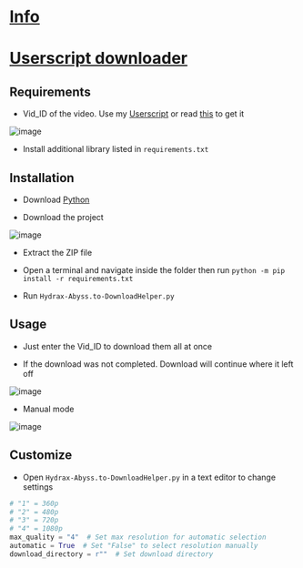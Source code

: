 # [Info](https://github.com/PatrickL546/How-to-download-hydrax-abyss.to)

# [Userscript downloader](https://github.com/PatrickL546/Hydrax-Abyss.to-DownloadHelper-Userscript)

## Requirements

- Vid_ID of the video. Use my [Userscript](https://github.com/PatrickL546/Hydrax-Abyss.to-DownloadHelper-Userscript) or read [this](https://github.com/PatrickL546/How-to-download-hydrax-abyss.to) to get it

![image](https://github.com/PatrickL546/Hydrax-Abyss.to-DownloadHelper-Python/assets/75874561/5137b2f5-4c4a-45a9-bdc5-022de902a604)

- Install additional library listed in `requirements.txt`

## Installation

- Download [Python](https://www.python.org/)

- Download the project

![image](https://github.com/PatrickL546/Hydrax-Abyss.to-DownloadHelper-Python/assets/75874561/d38a651a-0f15-4d1d-9434-902456d8a464)

- Extract the ZIP file

- Open a terminal and navigate inside the folder then run `python -m pip install -r requirements.txt`

- Run `Hydrax-Abyss.to-DownloadHelper.py`

## Usage

- Just enter the Vid_ID to download them all at once

- If the download was not completed. Download will continue where it left off

![image](https://github.com/PatrickL546/Hydrax-Abyss.to-DownloadHelper-Python/assets/75874561/9da4832f-b07c-4c6c-82e4-cc8f91e103d9)

- Manual mode

![image](https://github.com/PatrickL546/Hydrax-Abyss.to-DownloadHelper-Python/assets/75874561/c6bcf40d-dbfd-4a18-8e2b-b71fc2b98f28)

## Customize

- Open `Hydrax-Abyss.to-DownloadHelper.py` in a text editor to change settings

```Python
# "1" = 360p
# "2" = 480p
# "3" = 720p
# "4" = 1080p
max_quality = "4"  # Set max resolution for automatic selection
automatic = True  # Set "False" to select resolution manually
download_directory = r""  # Set download directory
```
